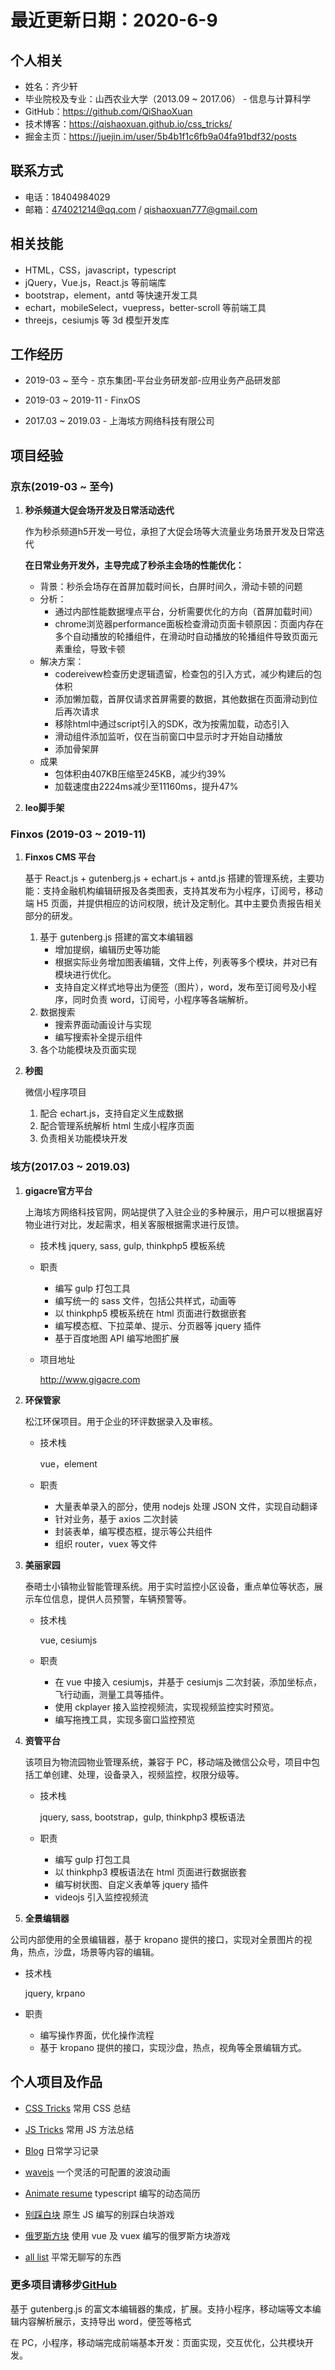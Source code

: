 # 最近更新日期：2020-6-9
## 个人相关

- 姓名：齐少轩
- 毕业院校及专业：山西农业大学（2013.09 ~ 2017.06） - 信息与计算科学
- GitHub：https://github.com/QiShaoXuan
- 技术博客：https://qishaoxuan.github.io/css_tricks/
- 掘金主页：https://juejin.im/user/5b4b1f1c6fb9a04fa91bdf32/posts

## 联系方式

- 电话：18404984029
- 邮箱：474021214@qq.com / qishaoxuan777@gmail.com 

## 相关技能

- HTML，CSS，javascript，typescript
- jQuery，Vue.js，React.js 等前端库
- bootstrap，element，antd 等快速开发工具
- echart，mobileSelect，vuepress，better-scroll 等前端工具
- threejs，cesiumjs 等 3d 模型开发库

## 工作经历

- 2019-03 ~ 至今 - 京东集团-平台业务研发部-应用业务产品研发部

- 2019-03 ~ 2019-11 - FinxOS

- 2017.03 ~ 2019.03 - 上海垓方网络科技有限公司


## 项目经验

### 京东(2019-03 ~ 至今)

1. **秒杀频道大促会场开发及日常活动迭代**

    作为秒杀频道h5开发一号位，承担了大促会场等大流量业务场景开发及日常迭代

    **在日常业务开发外，主导完成了秒杀主会场的性能优化：**

    - 背景：秒杀会场存在首屏加载时间长，白屏时间久，滑动卡顿的问题
    - 分析：
      - 通过内部性能数据埋点平台，分析需要优化的方向（首屏加载时间）
      - chrome浏览器performance面板检查滑动页面卡顿原因：页面内存在多个自动播放的轮播组件，在滑动时自动播放的轮播组件导致页面元素重绘，导致卡顿
    - 解决方案：
      - codereivew检查历史逻辑遗留，检查包的引入方式，减少构建后的包体积
      - 添加懒加载，首屏仅请求首屏需要的数据，其他数据在页面滑动到位后再次请求
      - 移除html中通过script引入的SDK，改为按需加载，动态引入
      - 滑动组件添加监听，仅在当前窗口中显示时才开始自动播放
      - 添加骨架屏
    - 成果
      - 包体积由407KB压缩至245KB，减少约39%
      - 加载速度由2224ms减少至11160ms，提升47%
   
2. **leo脚手架**


### Finxos (2019-03 ~ 2019-11)
1. **Finxos CMS 平台**

   基于 React.js + gutenberg.js + echart.js + antd.js 搭建的管理系统，主要功能：支持金融机构编辑研报及各类图表，支持其发布为小程序，订阅号，移动端 H5 页面，并提供相应的访问权限，统计及定制化。其中主要负责报告相关部分的研发。

   1. 基于 gutenberg.js 搭建的富文本编辑器
      - 增加提纲，编辑历史等功能
      - 根据实际业务增加图表编辑，文件上传，列表等多个模块，并对已有模块进行优化。
      - 支持自定义样式地导出为便签（图片），word，发布至订阅号及小程序，同时负责 word，订阅号，小程序等各端解析。
   2. 数据搜索
         - 搜索界面动画设计与实现
         - 编写搜索补全提示组件
   3. 各个功能模块及页面实现
   
2. **秒图**

   微信小程序项目

   1. 配合 echart.js，支持自定义生成数据
   2. 配合管理系统解析 html 生成小程序页面
   3. 负责相关功能模块开发

### 垓方(2017.03 ~ 2019.03)

1. **gigacre官方平台**

   上海垓方网络科技官网，网站提供了入驻企业的多种展示，用户可以根据喜好物业进行对比，发起需求，相关客服根据需求进行反馈。

   - 技术栈
     jquery, sass, gulp, thinkphp5 模板系统

   - 职责
     - 编写 gulp 打包工具
     - 编写统一的 sass 文件，包括公共样式，动画等
     - 以 thinkphp5 模板系统在 html 页面进行数据嵌套
     - 编写模态框、下拉菜单、提示、分页器等 jquery 插件
     - 基于百度地图 API 编写地图扩展

   - 项目地址

     http://www.gigacre.com

2. **环保管家**

   松江环保项目。用于企业的环评数据录入及审核。

   - 技术栈

     vue，element

   - 职责

      - 大量表单录入的部分，使用 nodejs 处理 JSON 文件，实现自动翻译
      - 针对业务，基于 axios 二次封装
      - 封装表单，编写模态框，提示等公共组件
      - 组织 router，vuex 等文件

3. **美丽家园**

   泰晤士小镇物业智能管理系统。用于实时监控小区设备，重点单位等状态，展示车位信息，提供人员预警，车辆预警等。

   - 技术栈

     vue, cesiumjs

   - 职责
     - 在 vue 中接入 cesiumjs，并基于 cesiumjs 二次封装，添加坐标点，飞行动画，测量工具等插件。
     - 使用 ckplayer 接入监控视频流，实现视频监控实时预览。
     - 编写拖拽工具，实现多窗口监控预览

4. **资管平台**

   该项目为物流园物业管理系统，兼容于 PC，移动端及微信公众号，项目中包括工单创建、处理，设备录入，视频监控，权限分级等。

   - 技术栈

     jquery, sass, bootstrap，gulp, thinkphp3 模板语法

   - 职责
     - 编写 gulp 打包工具
     - 以 thinkphp3 模板语法在 html 页面进行数据嵌套
     - 编写树状图、自定义表单等 jquery 插件
     - videojs 引入监控视频流

5.  **全景编辑器**

   公司内部使用的全景编辑器，基于 kropano 提供的接口，实现对全景图片的视角，热点，沙盘，场景等内容的编辑。

   - 技术栈

     jquery, krpano

   - 职责
     - 编写操作界面，优化操作流程
     - 基于 kropano 提供的接口，实现沙盘，热点，视角等全景编辑方式。

## 个人项目及作品

- [CSS Tricks](https://qishaoxuan.github.io/css_tricks/)
  常用 CSS 总结

- [JS Tricks](https://qishaoxuan.github.io/js_tricks/)
  常用 JS 方法总结

- [Blog](https://qishaoxuan.github.io/blog/)
  日常学习记录

- [wavejs](https://github.com/QiShaoXuan/wavejs)
  一个灵活的可配置的波浪动画

- [Animate resume](https://github.com/QiShaoXuan/animate_resume_ts)
  typescript 编写的动态简历

- [别踩白块](https://github.com/QiShaoXuan/dont-touch-white)
  原生 JS 编写的别踩白块游戏

- [俄罗斯方块](https://github.com/QiShaoXuan/vue_tetris)
  使用 vue 及 vuex 编写的俄罗斯方块游戏

- [all list](https://github.com/QiShaoXuan/qishaoxuan.github.io)
  平常无聊写的东西

### 更多项目请移步[GitHub](https://github.com/QiShaoXuan)

基于 gutenberg.js 的富文本编辑器的集成，扩展。支持小程序，移动端等文本编辑内容解析展示，支持导出 word，便签等格式

在 PC，小程序，移动端完成前端基本开发：页面实现，交互优化，公共模块开发。
